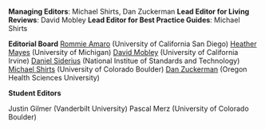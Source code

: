 **Managing Editors**: Michael Shirts, Dan Zuckerman
**Lead Editor for Living Reviews**: David Mobley
**Lead Editor for Best Practice Guides**: Michael Shirts

**Editorial Board**
[Rommie Amaro](https://amarolab.ucsd.edu/) (University of California San Diego)
[Heather Mayes](http://cheresearch.engin.umich.edu/mayes/team/) (University of Michigan)
[David Mobley](https://mobleylab.org/) (University of California Irvine)
[Daniel Siderius](https://www.nist.gov/people/daniel-siderius) (National Institue of Standards and Technology)
[Michael Shirts](https://www.nist.gov/people/daniel-siderius) (University of Colorado Boulder)
[Dan Zuckerman](http://www.ohsuwelcome.com/xd/education/schools/school-of-medicine/departments/basic-science-departments/biomedical-engineering/bme-labs/zuckerman-lab/index.cfm) (Oregon Health Sciences University)

**Student Editors**

Justin Gilmer (Vanderbilt University)
Pascal Merz (University of Colorado Boulder)
